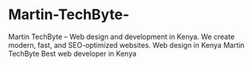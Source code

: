 # Martin-TechByte-
Martin TechByte – Web design and development in Kenya. We create modern, fast, and SEO-optimized websites.
Web design in Kenya
Martin TechByte
Best web developer in Kenya
